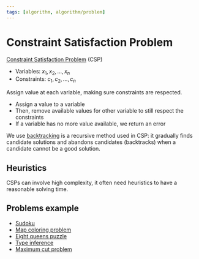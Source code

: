 ```yaml
---
tags: [algorithm, algorithm/problem]
---
```


# Constraint Satisfaction Problem

[Constraint Satisfaction Problem](https://en.wikipedia.org/wiki/Constraint_satisfaction_problem) (CSP)

- Variables: $x_1,x_2,…,x_n$
- Constraints: $c_1, c_2, …, c_n$

Assign value at each variable, making sure constraints are respected.

- Assign a value to a variable
- Then, remove available values for other variable to still respect the constraints
- If a variable has no more value available, we return an error

We use [backtracking](https://en.wikipedia.org/wiki/Backtracking) is a recursive method used in CSP: it gradually finds candidate solutions and abandons candidates (backtracks) when a candidate cannot be a good solution. 

## Heuristics

CSPs can involve high complexity, it often need heuristics to have a reasonable solving time.

## Problems example

- [Sudoku](https://en.wikipedia.org/wiki/Sudoku)
- [Map coloring problem](https://en.wikipedia.org/wiki/Graph_coloring "Graph coloring")
- [Eight queens puzzle](https://en.wikipedia.org/wiki/Eight_queens_puzzle "Eight queens puzzle")
- [Type inference](https://en.wikipedia.org/wiki/Type_inference)
- [Maximum cut problem](https://en.wikipedia.org/wiki/Maximum_cut "Maximum cut")